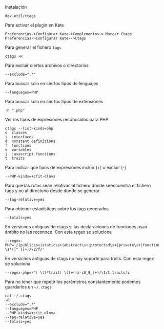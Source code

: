 Instalación

	dev-util/ctags

Para activar el plugin en Kate

	Preferencias->Configurar Kate->Complementos-> Marcar Ctags
	Preferencias->Configurar Kate-->Ctags

Para generar el fichero `tags`

	ctags -R

Para excluir ciertos archivos o directorios

	--exclude=".*"

Para buscar solo en ciertos tipos de lenguajes

	--languages=PHP

Para buscar solo en ciertos tipos de extensiones

	-h ".php"

Ver los tipos de expresiones reconocidos para PHP

	ctags --list-kinds=php
	c  classes
	i  interfaces
	d  constant definitions
	f  functions
	v  variables
	j  javascript functions
	t  traits


Para indicar que tipos de expresiones incluir (+) o excluir (-)

	--PHP-kinds=+cfit-dlnva

Para que las rutas sean relativas al fichero donde seencuentra el fichero tags y no al directorio desde donde se generar

	--tag-relative=yes

Para obtener estadisticas sobre los tags generados

	--totals=yes

En versiones antiguas de ctags si las declaraciones de funciones usan ámbito no las reconoce. Con esta regex se soluciona

	--regex-PHP='/(public\s+|static\s+|abstract\s+|protected\s+|private\s+)function\s+\&?\s*([^ (]+)/\2/f/'

En versiones antiguas de ctags no hay soporte para traits. Con esta regex se soluciona

	--regex-php=/^[ \t]*trait[ \t]+([a-z0_9_]+)/\1/t,traits/i

Para no tener que repetir los parámetros constantemente podemos guardarlos en `~/.ctags`

	cat ~/.ctags
	-R
	--exclude=".*"
	--languages=PHP
	--PHP-kinds=+cfit-dlnva
	--tag-relative=yes
	--totals=yes
